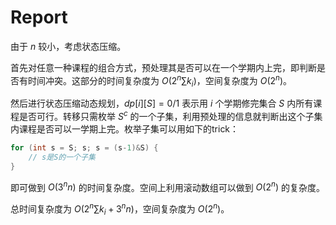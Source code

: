 # Report

由于 $n$ 较小，考虑状态压缩。

首先对任意一种课程的组合方式，预处理其是否可以在一个学期内上完，即判断是否有时间冲突。这部分的时间复杂度为 $O(2^n\sum k_i)$，空间复杂度为 $O(2^n)$。

然后进行状态压缩动态规划，$dp[i][S]=0/1$ 表示用 $i$ 个学期修完集合 $S$ 内所有课程是否可行。转移只需枚举 $S^c$ 的一个子集，利用预处理的信息就判断出这个子集内课程是否可以一学期上完。枚举子集可以用如下的trick：

```c++
for (int s = S; s; s = (s-1)&S) {
    // s是S的一个子集
}
```

即可做到 $O(3^nn)$ 的时间复杂度。空间上利用滚动数组可以做到 $O(2^n)$ 的复杂度。

总时间复杂度为 $O(2^n\sum k_i+3^nn)$，空间复杂度为 $O(2^n)$。

